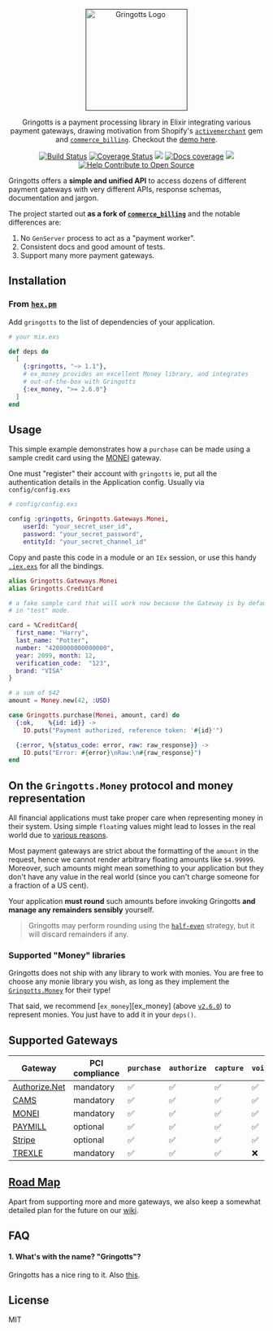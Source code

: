<p align="center">
  <a href="" target='_blank'>
    <img alt="Gringotts Logo" title="Gringotts Logo" src="https://res.cloudinary.com/ashish173/image/upload/v1513770454/gringotts_logo.png" width="200">
  </a>
</p>

<p align="center">
  Gringotts is a payment processing library in Elixir integrating various payment gateways, drawing motivation from Shopify's <a href="https://github.com/activemerchant/active_merchant"><code>activemerchant</code></a> gem and <a href="https://github.com/joshnuss/commerce_billing"><code>commerce_billing</code></a>. Checkout the <a href="https://gringottspay.herokuapp.com/" target="_">demo here</a>.
</p>
<p align="center">
 <a href="https://travis-ci.org/aviabird/gringotts"><img src="https://travis-ci.org/aviabird/gringotts.svg?branch=master"  alt='Build Status' /></a>  <a href='https://coveralls.io/github/aviabird/gringotts?branch=master'><img src='https://coveralls.io/repos/github/aviabird/gringotts/badge.svg?branch=master' alt='Coverage Status' /></a> <a href="https://hex.pm/packages/gringotts"><img src="https://img.shields.io/hexpm/v/gringotts.svg"/></a> <a href="https://inch-ci.org/github/aviabird/gringotts"><img src="http://inch-ci.org/github/aviabird/gringotts.svg?branch=master" alt="Docs coverage"></img></a> <a href="https://gitter.im/aviabird/gringotts"><img src="https://badges.gitter.im/aviabird/gringotts.svg"/></a>
 <a href="https://www.codetriage.com/aviabird/gringotts"><img src="https://www.codetriage.com/aviabird/gringotts/badges/users.svg" alt='Help Contribute to Open Source' /></a>
</p>

Gringotts offers a **simple and unified API** to access dozens of different payment
gateways with very different APIs, response schemas, documentation and jargon.

The project started out **as a fork of [`commerce_billing`][commerce-billing]** and
the notable differences are:
1. No `GenServer` process to act as a "payment worker".
2. Consistent docs and good amount of tests.
3. Support many more payment gateways.

[commerce-billing]: https://github.com/joshnuss/commerce_billing

## Installation

### From [`hex.pm`][hexpm]

Add `gringotts` to the list of dependencies of your application.
```elixir
# your mix.exs

def deps do
  [
    {:gringotts, "~> 1.1"},
    # ex_money provides an excellent Money library, and integrates
    # out-of-the-box with Gringotts
    {:ex_money, ">= 2.6.0"}
  ]
end
```

## Usage

This simple example demonstrates how a `purchase` can be made using a sample
credit card using the [MONEI][monei] gateway.

One must "register" their account with `gringotts` ie, put all the
authentication details in the Application config. Usually via
`config/config.exs`

```elixir
# config/config.exs

config :gringotts, Gringotts.Gateways.Monei,
    userId: "your_secret_user_id",
    password: "your_secret_password",
    entityId: "your_secret_channel_id"
```

Copy and paste this code in a module or an `IEx` session, or use this handy
[`.iex.exs`][monei-bindings] for all the bindings.

```elixir
alias Gringotts.Gateways.Monei
alias Gringotts.CreditCard

# a fake sample card that will work now because the Gateway is by default
# in "test" mode.

card = %CreditCard{
  first_name: "Harry",
  last_name: "Potter",
  number: "4200000000000000",
  year: 2099, month: 12,
  verification_code:  "123",
  brand: "VISA"
}

# a sum of $42
amount = Money.new(42, :USD)

case Gringotts.purchase(Monei, amount, card) do
  {:ok,    %{id: id}} ->
    IO.puts("Payment authorized, reference token: '#{id}'")

  {:error, %{status_code: error, raw: raw_response}} ->
    IO.puts("Error: #{error}\nRaw:\n#{raw_response}")
end
```

[hexpm]: https://hex.pm/packages/gringotts
[monei]: http://www.monei.net
[monei-bindings]: https://gist.github.com/oyeb/a2e2ac5986cc90a12a6136f6bf1357e5

## On the `Gringotts.Money` protocol and money representation

All financial applications must take proper care when representing money in
their system. Using simple `float`ing values might lead to losses in the real
world due to [various reasons][floating-issues].

Most payment gateways are strict about the formatting of the `amount` in the
request, hence we cannot render arbitrary floating amounts like
`$4.99999`. Moreover, such amounts might mean something to your application but
they don't have any value in the real world (since you can't charge someone for
a fraction of a US cent).

Your application **must round** such amounts before invoking Gringotts **and manage
any remainders sensibly** yourself.

> Gringotts may perform rounding using the [`half-even`][wiki-half-even]
strategy, but it will discard remainders if any.

### Supported "Money" libraries

Gringotts does not ship with any library to work with monies. You are free to
choose any monie library you wish, as long as they implement the
[`Gringotts.Money`][protocol] for their type!

That said, we recommend [`ex_money`][ex_money] (above [`v2.6.0`][2_6_0]) to
represent monies. You just have to add it in your `deps()`.

[protocol]: https://github.com/aviabird/gringotts/blob/dev/lib/gringotts/money.ex
[floating-issues]: https://elixirforum.com/t/comparison-of-decimals-not-logical/770/21
[wiki-half-even]: https://en.wikipedia.org/wiki/Rounding#Round_half_to_even
[ex-money]: https://github.com/kipcole9/money
[2_6_0]: https://github.com/kipcole9/money/releases/tag/v2.6.0

## Supported Gateways

| Gateway               | PCI compliance | `purchase` | `authorize` | `capture` | `void`   | `refund` | (card) `store` | (card) `unstore` |
|-----------------------|----------------|------------|-------------|-----------|----------|----------|----------------|------------------|
| [Authorize.Net][anet] | mandatory      | &#9989;    | &#9989;     | &#9989;   | &#9989;  | &#9989;  | &#9989;        | &#9989;          |
| [CAMS][cams]          | mandatory      | &#9989;    | &#9989;     | &#9989;   | &#9989;  | &#9989;  | &#10060;       | &#10060;         |
| [MONEI][monei]        | mandatory      | &#9989;    | &#9989;     | &#9989;   | &#9989;  | &#9989;  | &#9989;        | &#10060;         |
| [PAYMILL][paymill]    | optional       | &#9989;    | &#9989;     | &#9989;   | &#9989;  | &#9989;  | &#10060;       | &#10060;         |
| [Stripe][stripe]      | optional       | &#9989;    | &#9989;     | &#9989;   | &#9989;  | &#9989;  | &#9989;        | &#9989;          |
| [TREXLE][trexle]      | mandatory      | &#9989;    | &#9989;     | &#9989;   | &#10060; | &#9989;  | &#9989;        | &#10060;         |

[anet]: http://www.authorize.net/
[cams]: https://www.centralams.com/
[monei]: http://www.monei.net/
[paymill]: https://www.paymill.com
[stripe]: https://www.stripe.com/
[trexle]: https://www.trexle.com/
[wirecard]: http://www.wirecard.com
[demo]: https://gringottspay.herokuapp.com/

## [Road Map][roadmap]

Apart from supporting more and more gateways, we also keep a somewhat detailed
plan for the future on our [wiki][roadmap].

## FAQ

#### 1. What's with the name? "Gringotts"?

Gringotts has a nice ring to it. Also [this][reason].

[reason]: http://harrypotter.wikia.com/wiki/Gringotts

## License

MIT

[roadmap]: https://github.com/aviabird/gringotts/wiki/Roadmap
